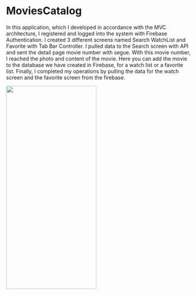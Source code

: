 # MoviesCatalog

In this application, which I developed in accordance with the MVC architecture, I registered and logged into the system with Firebase Authentication. I created 3 different screens named Search WatchList and Favorite with Tab Bar Controller. I pulled data to the Search screen with API and sent the detail page movie number with segue. With this movie number, I reached the photo and content of the movie. Here you can add the movie to the database we have created in Firebase, for a watch list or a favorite list. Finally, I completed my operations by pulling the data for the watch screen and the favorite screen from the firebase. 

<img src=moviesCatalog.gif width=245 height=550 >
